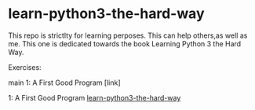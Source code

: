 # learn-python3-the-hard-way

This repo is strictlty for learning perposes. This can help others,as well as me. This one is dedicated towards the book Learning Python 3 the Hard Way.


Exercises:

 main
1: A First Good Program [link] 

[link-id]: ./ex-1.py
1: A First Good Program  [learn-python3-the-hard-way](ex-1.py)
